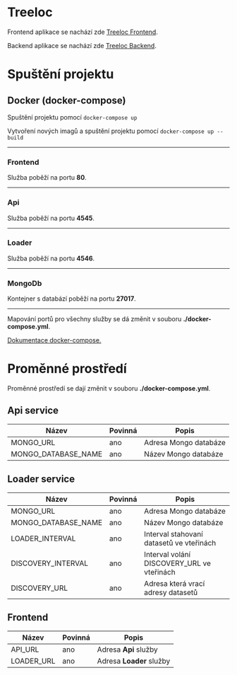 # Treeloc

Frontend aplikace se nachází zde [Treeloc Frontend](https://github.com/prixladi/treeloc-frontend).


Backend aplikace se nachází zde [Treeloc Backend](https://github.com/prixladi/treeloc-backend).


# Spuštění projektu

## Docker (docker-compose)

Spuštění projektu pomocí `docker-compose up`

Vytvoření nových imagů a spuštění projektu pomocí `docker-compose up --build`

---

### Frontend 

Služba poběží na portu **80**.

---

### Api

Služba poběží na portu **4545**.

---
### Loader

Služba poběží na portu **4546**.

---

### MongoDb

Kontejner s databází poběží na portu **27017**.

---

Mapování portů pro všechny služby se dá změnit v souboru **./docker-compose.yml**.

[Dokumentace docker-compose.](https://docs.docker.com/compose/)

# Proměnné prostředí
Proměnné prostředí se dají změnit v souboru **./docker-compose.yml**.

## Api service

|Název|Povinná|Popis|
|---|---|---|
|MONGO_URL|ano|Adresa Mongo databáze|
|MONGO_DATABASE_NAME|ano|Název Mongo databáze|

## Loader service

|Název|Povinná|Popis|
|---|---|---|
|MONGO_URL|ano|Adresa Mongo databáze|
|MONGO_DATABASE_NAME|ano|Název Mongo databáze|
|LOADER_INTERVAL|ano|Interval stahovaní datasetů ve vteřinách|
|DISCOVERY_INTERVAL|ano|Interval volání DISCOVERY_URL ve vteřinách|
|DISCOVERY_URL|ano|Adresa která vrací adresy datasetů|

## Frontend

|Název|Povinná|Popis|
|---|---|---|
|API_URL|ano|Adresa **Api** služby|
|LOADER_URL|ano|Adresa **Loader** služby|